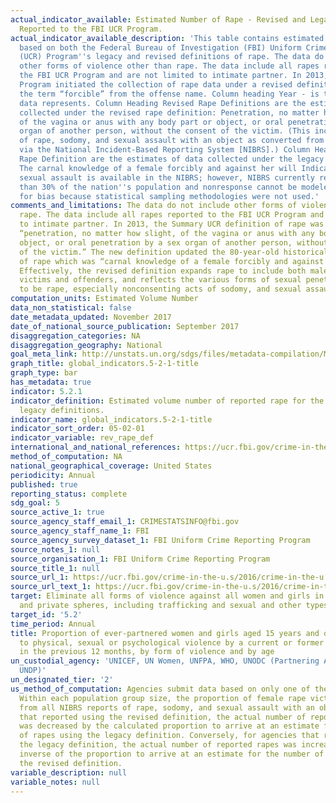 ```yaml
---
actual_indicator_available: Estimated Number of Rape - Revised and Legacy Definitions
  Reported to the FBI UCR Program.
actual_indicator_available_description: 'This table contains estimated volume numbers
  based on both the Federal Bureau of Investigation (FBI) Uniform Crime Reporting
  (UCR) Program''s legacy and revised definitions of rape. The data do not include
  other forms of violence other than rape. The data include all rapes reported to
  the FBI UCR Program and are not limited to intimate partner. In 2013, the FBI UCR
  Program initiated the collection of rape data under a revised definition and removed
  the term “forcible” from the offense name. Column heading Year - is the year the
  data represents. Column Heading Revised Rape Definitions are the estimates of data
  collected under the revised rape definition: Penetration, no matter how slight,
  of the vagina or anus with any body part or object, or oral penetration by a sex
  organ of another person, without the consent of the victim. (This includes the offenses
  of rape, sodomy, and sexual assault with an object as converted from data submitted
  via the National Incident-Based Reporting System [NIBRS].) Column Heading Legacy
  Rape Definition are the estimates of data collected under the legacy rape definition:
  The carnal knowledge of a female forcibly and against her will Indicator data on
  sexual assault is available in the NIBRS; however, NIBRS currently represents less
  than 30% of the nation''s population and nonresponse cannot be modeled to adjust
  for bias because statistical sampling methodologies were not used.'
comments_and_limitations: The data do not include other forms of violence other than
  rape. The data include all rapes reported to the FBI UCR Program and are not limited
  to intimate partner. In 2013, the Summary UCR definition of rape was changed to
  “penetration, no matter how slight, of the vagina or anus with any body part or
  object, or oral penetration by a sex organ of another person, without the consent
  of the victim.” The new definition updated the 80-year-old historical definition
  of rape which was “carnal knowledge of a female forcibly and against her will.”
  Effectively, the revised definition expands rape to include both male and female
  victims and offenders, and reflects the various forms of sexual penetration understood
  to be rape, especially nonconsenting acts of sodomy, and sexual assaults with objects.  https://ucr.fbi.gov/crime-in-the-u.s/2016/crime-in-the-u.s.-2016/resource-pages/rape-addendum
computation_units: Estimated Volume Number
data_non_statistical: false
date_metadata_updated: November 2017
date_of_national_source_publication: September 2017
disaggregation_categories: NA
disaggregation_geography: National
goal_meta_link: http://unstats.un.org/sdgs/files/metadata-compilation/Metadata-Goal-5.pdf
graph_title: global_indicators.5-2-1-title
graph_type: bar
has_metadata: true
indicator: 5.2.1
indicator_definition: Estimated volume number of reported rape for the revised and
  legacy definitions.
indicator_name: global_indicators.5-2-1-title
indicator_sort_order: 05-02-01
indicator_variable: rev_rape_def
international_and_national_references: https://ucr.fbi.gov/crime-in-the-u.s/2016/crime-in-the-u.s.-2016
method_of_computation: NA
national_geographical_coverage: United States
periodicity: Annual
published: true
reporting_status: complete
sdg_goal: 5
source_active_1: true
source_agency_staff_email_1: CRIMESTATSINFO@fbi.gov
source_agency_staff_name_1: FBI
source_agency_survey_dataset_1: FBI Uniform Crime Reporting Program
source_notes_1: null
source_organisation_1: FBI Uniform Crime Reporting Program
source_title_1: null
source_url_1: https://ucr.fbi.gov/crime-in-the-u.s/2016/crime-in-the-u.s.-2016
source_url_text_1: https://ucr.fbi.gov/crime-in-the-u.s/2016/crime-in-the-u.s.-2016
target: Eliminate all forms of violence against all women and girls in the public
  and private spheres, including trafficking and sexual and other types of exploitation.
target_id: '5.2'
time_period: Annual
title: Proportion of ever-partnered women and girls aged 15 years and older subjected
  to physical, sexual or psychological violence by a current or former intimate partner
  in the previous 12 months, by form of violence and by age
un_custodial_agency: 'UNICEF, UN Women, UNFPA, WHO, UNODC (Partnering Agencies: UNSD,
  UNDP)'
un_designated_tier: '2'
us_method_of_computation: Agencies submit data based on only one of these definitions.
  Within each population group size, the proportion of female rape victims was calculated
  from all NIBRS reports of rape, sodomy, and sexual assault with an object. For agencies
  that reported using the revised definition, the actual number of reported rapes
  was decreased by the calculated proportion to arrive at an estimate for the number
  of rapes using the legacy definition. Conversely, for agencies that reported using
  the legacy definition, the actual number of reported rapes was increased by the
  inverse of the proportion to arrive at an estimate for the number of rapes using
  the revised definition.
variable_description: null
variable_notes: null
---
```

